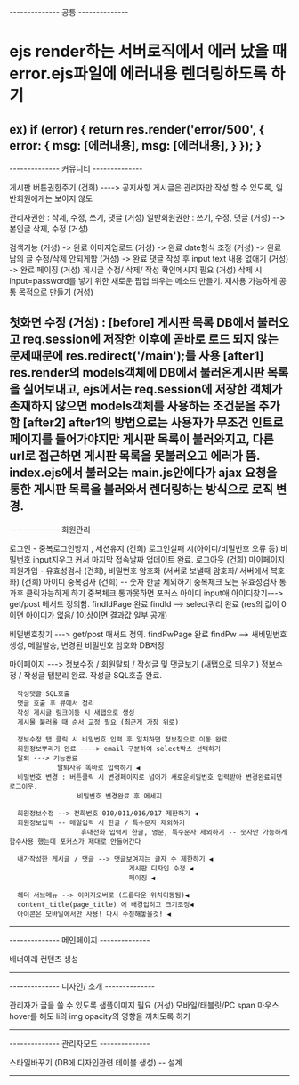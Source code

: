 
-------------- 공통 -------------- 
# ejs render하는 서버로직에서 에러 났을 때 error.ejs파일에 에러내용 렌더링하도록 하기

ex)
  if (error) {
    return res.render('error/500', {
      error: {
        msg: [에러내용],
        msg: [에러내용],
      }
    });
  }
-------------------------------------


-------------- 커뮤니티 -------------- 

게시판 버튼권한주기 (건희) ----> 공지사항 게시글은 관리자만 작성 할 수 있도록, 일반회원에게는 보이지 않도

관리자권한 : 삭제, 수정, 쓰기, 댓글 (거성)
일반회원권한 :  쓰기, 수정, 댓글 (거성)
  --> 본인글 삭제, 수정 (거성)

검색기능 (거성) -> 완료
이미지업로드 (거성) -> 완료
date형식 조정 (거성) -> 완료
남의 글 수정/삭제 안되게함 (거성) -> 완료
댓글 작성 후 input text 내용 없애기 (거성) -> 완료
페이징 (거성)
게시글 수정/ 삭제/ 작성 확인메시지 필요 (거성)
  삭제 시 input=password를 넣기 위한 새로운 팝업 띄우는 메소드 만들기. 재사용 가능하게 공통 목적으로 만들기 (거성)
    

첫화면 수정 (거성) :
[before] 게시판 목록 DB에서 불러오고 req.session에 저장한 이후에 곧바로 로드 되지 않는 문제때문에 res.redirect('/main');를 사용
[after1] res.render의 models객체에 DB에서 불러온게시판 목록을 실어보내고, ejs에서는 req.session에 저장한 객체가 존재하지 않으면 models객체를 사용하는 조건문을 추가함
[after2] after1의 방법으로는 사용자가 무조건 인트로 페이지를 들어가야지만 게시판 목록이 불러와지고, 다른 url로 접근하면 게시판 목록을 못불러오고 에러가 뜸.
index.ejs에서 불러오는 main.js안에다가 ajax 요청을 통한 게시판 목록을 불러와서 렌더링하는 방식으로 로직 변경.
-------------------------------------




-------------- 회원관리 -------------- 

  로그인 - 중복로그인방지 , 세션유지 (건희)
          로그인실패 시(아이디/비밀번호 오류 등) 비밀번호 input지우고 커서 
          마지막 접속날짜 업데이트 완료.
  로그아웃 (건희)
  마이페이지
  회원가입 - 유효성검사 (건희), 비밀번호 암호화 (서버로 보낼때 암호화/ 서버에서 복호화) (건희)
  아이디 중복검사 (건희) -- 숫자 한글 제외하기 
                          중복체크 모든 유효성검사 통과후 클릭가능하게 하기 
                          중복체크 통과못하면 포커스 아이디 input애 
  아이디찾기---> get/post 메서드 정의함.
                findIdPage 완료
                findId --> select쿼리 완료 (res의 값이 0이면 아이디가 없음/ 1이상이면 결과값 일부 공개)
  
  비밀번호찾기 ---> get/post 매서드 정의.
                   findPwPage 완료
                   findPw --> 새비밀번호 생성, 메일발송, 변경된 비밀번호 암호화 DB저장

  마이페이지 ---> 정보수정 / 회원탈퇴 / 작성글 및 댓글보기 (새탭으로 띄우기)
      정보수정 / 작성글 탭분리 완료.
      작성글 SQL호출 완료.
      
      작성댓글 SQL호출 
      댓글 호출 후 뷰에서 정리 
      작성 게시글 링크이동 시 새탭으로 생성 
      게시물 불러올 때 순서 교정 필요 (최근게 가장 위로) 
      
      정보수정 탭 클릭 시 비밀번호 입력 후 일치하면 정보창으로 이동 완료.
      회원정보뿌리기 완료 ----> email 구분하여 select박스 선택하기  
      탈퇴 ---> 기능완료
                탈퇴사유 똑바로 입력하기 ◀
      비밀번호 변경 : 버튼클릭 시 변경페이지로 넘어가 새로운비밀번호 입력받아 변경완료되면 로그이웃.
                     비밀번호 변경완료 후 메세지 

      회원정보수정 --> 전화번호 010/011/016/017 제한하기 ◀
      회원정보입력 -- 메일입력 시 한글 / 특수문자 제외하기 
                      휴대전화 입력시 한글, 영문, 특수문자 제외하기 -- 숫자만 가능하게 함수사용 했는데 포커스가 제대로 안들어간다

      내가작성한 게시글 / 댓글 --> 댓글보여지는 글자 수 제한하기 ◀
                                  게시판 디자인 수정 ◀
                                  페이징 ◀

      헤더 서브메뉴 --> 이미지오버로 (드롭다운 위치이동됨)◀
      content_title(page_title) 에 배경입히고 크기조정◀
      아이콘은 모바일에서만 사용! 다시 수정해놓을것! ◀


  
-------------------------------------






-------------- 메인페이지 -------------- 

배너아래 컨텐츠 생성

--------------------------------------





-------------- 디자인/ 소개 --------------

관리자가 글을 쓸 수 있도록
샘플이미지 필요 (거성)
모바일/태블릿/PC span 마우스 hover를 해도 li의 img opacity의 영향을 끼치도록 하기

----------------------------------------




-------------- 관리자모드 -------------- 

스타일바꾸기 (DB에 디자인관련 테이블 생성) -- 설계


--------------------------------------
  





